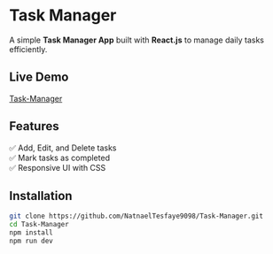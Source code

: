 # Task Manager

A simple **Task Manager App** built with **React.js** to manage daily tasks efficiently. 

## Live Demo
[Task-Manager](https://voluble-gaufre-9a69c8.netlify.app/)

## Features  
✅ Add, Edit, and Delete tasks  
✅ Mark tasks as completed  
✅ Responsive UI with CSS

## Installation  

```sh
git clone https://github.com/NatnaelTesfaye9098/Task-Manager.git
cd Task-Manager
npm install
npm run dev
